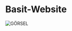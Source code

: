 # Basit-Website
![GÖRSEL](https://user-images.githubusercontent.com/129297833/232908079-9964750c-09b7-448c-8904-3e1d7552baa2.png)
